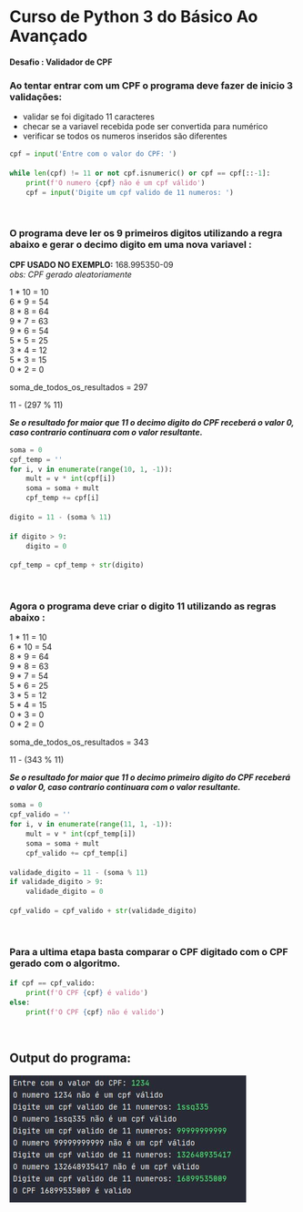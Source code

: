 # Curso de Python 3 do Básico Ao Avançado

#### Desafio :  Validador de CPF

### Ao tentar entrar com um CPF o programa deve fazer de inicio 3 validações: 
* validar se foi digitado 11 caracteres
* checar se a variavel recebida pode ser convertida para numérico 
* verificar se todos os numeros inseridos são diferentes 

```python
cpf = input('Entre com o valor do CPF: ')

while len(cpf) != 11 or not cpf.isnumeric() or cpf == cpf[::-1]:
    print(f'O numero {cpf} não é um cpf válido')
    cpf = input('Digite um cpf valido de 11 numeros: ')
```

</br>

### O programa deve ler os 9 primeiros digitos utilizando a regra abaixo e gerar o decimo digito em uma nova variavel :</br>

**CPF USADO NO EXEMPLO:** 168.995350-09 </br>
_obs: CPF gerado aleatoriamente_

1 * 10 = 10</br>
6 * 9  = 54</br>
8 * 8  = 64</br>
9 * 7  = 63</br>
9 * 6  = 54</br>
5 * 5  = 25</br>
3 * 4  = 12</br>
5 * 3  = 15</br>
0 * 2  = 0</br>

soma_de_todos_os_resultados = 297

11 - (297 % 11) 

***Se o resultado for maior que 11 o decimo digito do CPF receberá o valor 0, caso contrario continuara com o valor resultante.***

```python
soma = 0
cpf_temp = ''
for i, v in enumerate(range(10, 1, -1)):
    mult = v * int(cpf[i])
    soma = soma + mult
    cpf_temp += cpf[i]

digito = 11 - (soma % 11)

if digito > 9:
    digito = 0

cpf_temp = cpf_temp + str(digito)
```
</br>

### Agora o programa deve criar o digito 11 utilizando as regras abaixo :</br>

1 * 11 = 10</br>
6 * 10  = 54</br>
8 * 9  = 64</br>
9 * 8  = 63</br>
9 * 7  = 54</br>
5 * 6  = 25</br>
3 * 5  = 12</br>
5 * 4  = 15</br>
0 * 3  = 0</br>
0 * 2  = 0</br>

soma_de_todos_os_resultados = 343

11 - (343 % 11) 

***Se o resultado for maior que 11 o decimo primeiro digito do CPF receberá o valor 0, caso contrario continuara com o valor resultante.***

```python
soma = 0
cpf_valido = ''
for i, v in enumerate(range(11, 1, -1)):
    mult = v * int(cpf_temp[i])
    soma = soma + mult
    cpf_valido += cpf_temp[i]

validade_digito = 11 - (soma % 11)
if validade_digito > 9:
    validade_digito = 0

cpf_valido = cpf_valido + str(validade_digito)
```
</br>

### Para a ultima etapa basta comparar o CPF digitado com o CPF gerado com o algoritmo. 

```python
if cpf == cpf_valido:
    print(f'O CPF {cpf} é valido')
else:
    print(f'O CPF {cpf} não é valido')
  ```
</br>

## Output do programa: 
![Imagem de saida do programa](https://github.com/diegoguedes91/curso_python_validador_de_CPF/blob/main/output.JPG)
